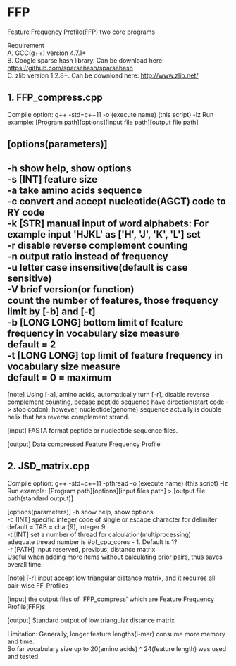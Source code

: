 # FFP
Feature Frequency Profile(FFP) two core programs



Requirement  
A. GCC(g++) version 4.7.1+  
B. Google sparse hash library. Can be download here: https://github.com/sparsehash/sparsehash  
C. zlib version 1.2.8+. Can be download here: http://www.zlib.net/  



## 1. FFP_compress.cpp
Compile option: g++ -std=c++11 -o (execute name) (this script) -lz
Run example: [Program path][options][input file path][output file path] 


[options(parameters)]
-
-h  show help, show options  
-s  [INT] feature size  
-a  take amino acids sequence  
-c  convert and accept nucleotide(AGCT) code to RY code  
-k  [STR] manual input of word alphabets: For example input 'HJKL' as ['H', 'J', 'K', 'L'] set  
-r  disable reverse complement counting  
-n  output ratio instead of frequency  
-u  letter case insensitive(default is case sensitive)  
-V  brief version(or function)  
    count the number of features, those frequency limit by [-b] and [-t]  
-b  [LONG LONG] bottom limit of feature frequency in vocabulary size measure  
    default = 2  
-t  [LONG LONG] top limit of feature frequency in vocabulary size measure  
    default = 0 = maximum  
-

[note]
Using [-a], amino acids, automatically turn [-r], disable reverse complement counting, becase peptide sequence have direction(start code -> stop codon), however, nucleotide(genome) sequence actually is double helix that has reverse complement strand.


[input]
FASTA format peptide or nucleotide sequence files. 


[output]
Data compressed Feature Frequency Profile




## 2. JSD_matrix.cpp
Compile option: g++ -std=c++11 -pthread -o (execute name) (this script) -lz
Run example: [Program path][options][input files path] > [output file path(standard output)]


[options(parameters)]
-h  show help, show options  
-c  [INT] specific integer code of single or escape character for delimiter  
          default = TAB = char(9), integer 9  
-t  [INT] set a number of thread for calculation(multiprocessing)  
          adequate thread number is #of_cpu_cores - 1. Default is 1?  
-r  [PATH]  Input reserved, previous, distance matrix  
            Useful when adding more items without calculating prior pairs, thus saves overall time.  
       
[note]
[-r] input accept low triangular distance matrix, and it requires all pair-wise FF_Profiles


[input]
the output files of 'FFP_compress' which are Feature Frequency Profile(FFP)s


[output]
Standard output of low triangular distance matrix


Limitation:
Generally, longer feature lengths(l-mer) consume more memory and time.  
So far vocabulary size up to 20(amino acids) ^ 24(feature length) was used and tested.  
